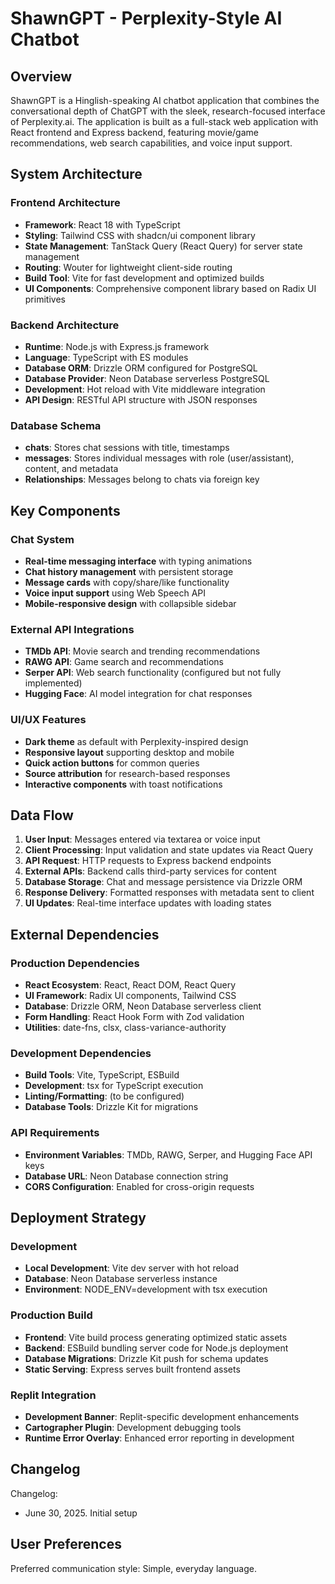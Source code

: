 # ShawnGPT - Perplexity-Style AI Chatbot

## Overview

ShawnGPT is a Hinglish-speaking AI chatbot application that combines the conversational depth of ChatGPT with the sleek, research-focused interface of Perplexity.ai. The application is built as a full-stack web application with React frontend and Express backend, featuring movie/game recommendations, web search capabilities, and voice input support.

## System Architecture

### Frontend Architecture
- **Framework**: React 18 with TypeScript
- **Styling**: Tailwind CSS with shadcn/ui component library
- **State Management**: TanStack Query (React Query) for server state management
- **Routing**: Wouter for lightweight client-side routing
- **Build Tool**: Vite for fast development and optimized builds
- **UI Components**: Comprehensive component library based on Radix UI primitives

### Backend Architecture
- **Runtime**: Node.js with Express.js framework
- **Language**: TypeScript with ES modules
- **Database ORM**: Drizzle ORM configured for PostgreSQL
- **Database Provider**: Neon Database serverless PostgreSQL
- **Development**: Hot reload with Vite middleware integration
- **API Design**: RESTful API structure with JSON responses

### Database Schema
- **chats**: Stores chat sessions with title, timestamps
- **messages**: Stores individual messages with role (user/assistant), content, and metadata
- **Relationships**: Messages belong to chats via foreign key

## Key Components

### Chat System
- **Real-time messaging interface** with typing animations
- **Chat history management** with persistent storage
- **Message cards** with copy/share/like functionality
- **Voice input support** using Web Speech API
- **Mobile-responsive design** with collapsible sidebar

### External API Integrations
- **TMDb API**: Movie search and trending recommendations
- **RAWG API**: Game search and recommendations
- **Serper API**: Web search functionality (configured but not fully implemented)
- **Hugging Face**: AI model integration for chat responses

### UI/UX Features
- **Dark theme** as default with Perplexity-inspired design
- **Responsive layout** supporting desktop and mobile
- **Quick action buttons** for common queries
- **Source attribution** for research-based responses
- **Interactive components** with toast notifications

## Data Flow

1. **User Input**: Messages entered via textarea or voice input
2. **Client Processing**: Input validation and state updates via React Query
3. **API Request**: HTTP requests to Express backend endpoints
4. **External APIs**: Backend calls third-party services for content
5. **Database Storage**: Chat and message persistence via Drizzle ORM
6. **Response Delivery**: Formatted responses with metadata sent to client
7. **UI Updates**: Real-time interface updates with loading states

## External Dependencies

### Production Dependencies
- **React Ecosystem**: React, React DOM, React Query
- **UI Framework**: Radix UI components, Tailwind CSS
- **Database**: Drizzle ORM, Neon Database serverless client
- **Form Handling**: React Hook Form with Zod validation
- **Utilities**: date-fns, clsx, class-variance-authority

### Development Dependencies
- **Build Tools**: Vite, TypeScript, ESBuild
- **Development**: tsx for TypeScript execution
- **Linting/Formatting**: (to be configured)
- **Database Tools**: Drizzle Kit for migrations

### API Requirements
- **Environment Variables**: TMDb, RAWG, Serper, and Hugging Face API keys
- **Database URL**: Neon Database connection string
- **CORS Configuration**: Enabled for cross-origin requests

## Deployment Strategy

### Development
- **Local Development**: Vite dev server with hot reload
- **Database**: Neon Database serverless instance
- **Environment**: NODE_ENV=development with tsx execution

### Production Build
- **Frontend**: Vite build process generating optimized static assets
- **Backend**: ESBuild bundling server code for Node.js deployment
- **Database Migrations**: Drizzle Kit push for schema updates
- **Static Serving**: Express serves built frontend assets

### Replit Integration
- **Development Banner**: Replit-specific development enhancements
- **Cartographer Plugin**: Development debugging tools
- **Runtime Error Overlay**: Enhanced error reporting in development

## Changelog

Changelog:
- June 30, 2025. Initial setup

## User Preferences

Preferred communication style: Simple, everyday language.